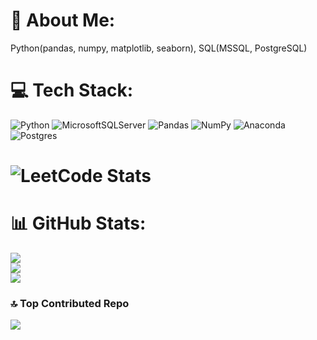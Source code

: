 # 💫 About Me:
Python(pandas, numpy, matplotlib, seaborn), SQL(MSSQL, PostgreSQL)


# 💻 Tech Stack:
![Python](https://img.shields.io/badge/python-3670A0?style=for-the-badge&logo=python&logoColor=ffdd54) ![MicrosoftSQLServer](https://img.shields.io/badge/Microsoft%20SQL%20Server-CC2927?style=for-the-badge&logo=microsoft%20sql%20server&logoColor=white) ![Pandas](https://img.shields.io/badge/pandas-%23150458.svg?style=for-the-badge&logo=pandas&logoColor=white) ![NumPy](https://img.shields.io/badge/numpy-%23013243.svg?style=for-the-badge&logo=numpy&logoColor=white) ![Anaconda](https://img.shields.io/badge/Anaconda-%2344A833.svg?style=for-the-badge&logo=anaconda&logoColor=white) ![Postgres](https://img.shields.io/badge/postgres-%23316192.svg?style=for-the-badge&logo=postgresql&logoColor=white)

# ![LeetCode Stats](https://leetcard.jacoblin.cool/attacker735?theme=dark&font=Volkhov&ext=heatmap)
# 📊 GitHub Stats:
![](https://github-readme-stats.vercel.app/api?username=attacker735&theme=dark&hide_border=false&include_all_commits=false&count_private=false)<br/>
![](https://github-readme-streak-stats.herokuapp.com/?user=attacker735&theme=dark&hide_border=false)<br/>
![](https://github-readme-stats.vercel.app/api/top-langs/?username=attacker735&theme=dark&hide_border=false&include_all_commits=false&count_private=false&layout=compact)

### 🔝 Top Contributed Repo
![](https://github-contributor-stats.vercel.app/api?username=attacker735&limit=5&theme=dark&combine_all_yearly_contributions=true)

<!-- Proudly created with GPRM ( https://gprm.itsvg.in ) -->
